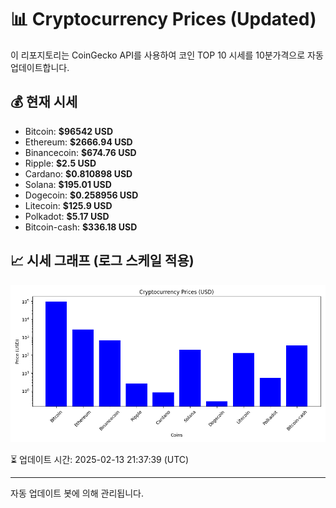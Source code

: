 
# 📊 Cryptocurrency Prices (Updated)

이 리포지토리는 CoinGecko API를 사용하여 코인 TOP 10 시세를 10분가격으로 자동 업데이트합니다.

## 💰 현재 시세
- Bitcoin: **$96542 USD**
- Ethereum: **$2666.94 USD**
- Binancecoin: **$674.76 USD**
- Ripple: **$2.5 USD**
- Cardano: **$0.810898 USD**
- Solana: **$195.01 USD**
- Dogecoin: **$0.258956 USD**
- Litecoin: **$125.9 USD**
- Polkadot: **$5.17 USD**
- Bitcoin-cash: **$336.18 USD**

## 📈 시세 그래프 (로그 스케일 적용)
![Crypto Prices](crypto_prices.png)

⏳ 업데이트 시간: 2025-02-13 21:37:39 (UTC)

---
자동 업데이트 봇에 의해 관리됩니다.
